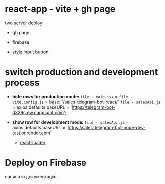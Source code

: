 # react-app - vite + gh page

two server deploy:

- gh page
- firebase

- [style input button](https://stackoverflow.com/questions/572768/styling-an-input-type-file-button)

# switch production and development process

- **hide rows for production mode:** `file - main.jsx` =
  <BrowserRouter basename="/sales-telegram-bot-react/"> `file - vite.config.js`
  = base: '/sales-telegram-bot-react/' `file - salesApi.js` =
  axios.defaults.baseURL = 'https://telegram-bot-d339c.ew.r.appspot.com';

- **show row for development mode:** `file - salesApi.js` =
  axios.defaults.baseURL =
  'https://sales-telegram-bot-node-dev-test.onrender.com'


  - [react-loader](https://mhnpd.github.io/react-loader-spinner/docs/components/mutating-dots/)


# Deploy on Firebase
написати документацію
